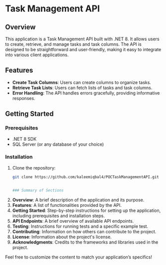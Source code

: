 # Task Management API

## Overview

This application is a Task Management API built with .NET 8. It allows users to create, retrieve, and manage tasks and task columns. The API is designed to be straightforward and user-friendly, making it easy to integrate into various client applications.

## Features

- **Create Task Columns**: Users can create columns to organize tasks.
- **Retrieve Task Lists**: Users can fetch lists of tasks and task columns.
- **Error Handling**: The API handles errors gracefully, providing informative responses.

## Getting Started

### Prerequisites

- .NET 8 SDK
- SQL Server (or any database of your choice)

### Installation

1. Clone the repository:
   ```bash
   git clone https://github.com/kaleemiqbal4/POCTaskManagementAPI.git


   ### Summary of Sections

1. **Overview**: A brief description of the application and its purpose.
2. **Features**: A list of functionalities provided by the API.
3. **Getting Started**: Step-by-step instructions for setting up the application, including prerequisites and installation steps.
4. **API Endpoints**: A brief overview of available API endpoints.
5. **Testing**: Instructions for running tests and a specific example test.
6. **Contributing**: Information on how others can contribute to the project.
7. **License**: Information about the project's license.
8. **Acknowledgments**: Credits to the frameworks and libraries used in the project.

Feel free to customize the content to match your application’s specifics!
